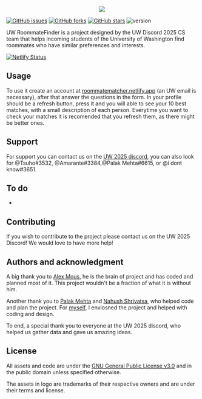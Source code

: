 <p align="center">
    <img src="https://github.com/alex-mous/UW-RoommateFinder/blob/97ad77fea1a148c4184f7f4ad0644e47749082b6/public/assets/UWRF%20logo%20with%20subs.png">
</p>

[![GitHub issues](https://img.shields.io/github/issues/alex-mous/UW-RoommateFinder)](https://github.com/alex-mous/UW-RoommateFinder/issues) [![GitHub forks](https://img.shields.io/github/forks/alex-mous/UW-RoommateFinder)](https://github.com/alex-mous/UW-RoommateFinder/network) [![GitHub stars](https://img.shields.io/github/stars/alex-mous/UW-RoommateFinder)](https://github.com/alex-mous/UW-RoommateFinder/stargazers) 
![version](https://img.shields.io/badge/version-0.2-purple)

UW RoommateFinder is a project designed by the UW Discord 2025 CS team that helps incoming students of the University of Washington find roommates who have similar preferences and interests.

[![Netlify Status](https://api.netlify.com/api/v1/badges/448621a4-1c06-4ea8-8c7c-adc6ba6586b9/deploy-status)](https://app.netlify.com/sites/roommatematcher/deploys)


## Usage
To use it create an account at [roommatematcher.netlify.app](https://roommatematcher.netlify.app) (an UW email is necessary), after that answer the questions in the form. In your profile should be a refresh button, press it and you will able to see your 10 best matches, with a small description of each person. Everytime you want to check your matches it is recomended that you refresh them, as there might be better ones. 

## Support
For support you can contact us on the [UW 2025 discord](https://discord.gg/TtchJ6DGKF), you can also look for @Tsuho#3532, @Amarante#3384,@Palak Mehta#6615, or @i dont know#3651.

## To do
-

## Contributing

If you wish to contribute to the project please contact us on the UW 2025 Discord! We would love to have more help!

## Authors and acknowledgment

A big thank you to [Alex Mous](https://github.com/alex-mous), he is the brain of project and has coded and planned most of it. This project wouldn't be a fraction of what it is without him.

Another thank you to [Palak Mehta](https://github.com/palak-mehta) and [Nahush Shrivatsa](https://github.com/nahushvatsa), who helped code and plan the project. For [myself](https://github.com/pedrodeoliamarante), I enviosned the project and helped with coding and design.

To end, a special thank you to everyone at the UW 2025 discord, who helped us gather data and gave us amazing ideas.

## License 

All assets and code are under the [GNU General Public License v3.0](https://github.com/alex-mous/RoommateMatcher/blob/main/LICENSE) and in the public domain unless specified otherwise.

The assets in logo are trademarks of their respective owners and are under their terms and license.
